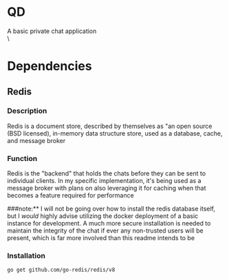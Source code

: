 # QD
A basic private chat application  
\

# Dependencies

## Redis
### Description
Redis is a document store, described by themselves as "an open source (BSD licensed), in-memory data structure store, used as a database, cache, and message broker

### Function
Redis is the "backend" that holds the chats before they can be sent to individual clients. In my specific implementation, it's being used as a message broker with plans on also leveraging it for caching when that becomes a feature required for performance

 ###note:** I will not be going over how to install the redis database itself, but I *would* highly advise utilizing the docker deployment of a basic instance for development. A much more secure installation is needed to maintain the integrity of the chat if ever any non-trusted users will be present, which is far more involved than this readme intends to be
### Installation
  ```
  go get github.com/go-redis/redis/v8
  ```